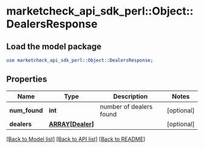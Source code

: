 # marketcheck_api_sdk_perl::Object::DealersResponse

## Load the model package
```perl
use marketcheck_api_sdk_perl::Object::DealersResponse;
```

## Properties
Name | Type | Description | Notes
------------ | ------------- | ------------- | -------------
**num_found** | **int** | number of dealers found | [optional] 
**dealers** | [**ARRAY[Dealer]**](Dealer.md) |  | [optional] 

[[Back to Model list]](../README.md#documentation-for-models) [[Back to API list]](../README.md#documentation-for-api-endpoints) [[Back to README]](../README.md)


